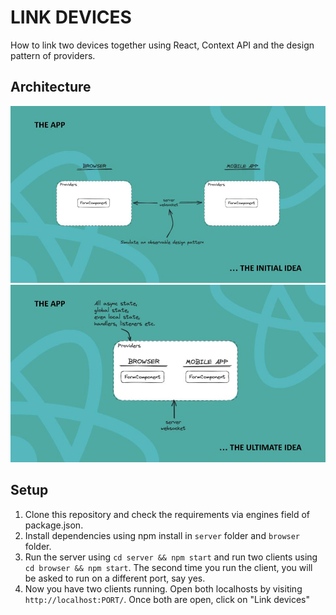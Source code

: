 # LINK DEVICES

How to link two devices together using React, Context API and the design pattern of providers.

## Architecture
<img src="/img/architecture_1.jpg" alt="An image of the applications architecture"/>
<img src="/img/architecture_2.jpg" alt="An image of the applications optional architecture"/>


## Setup
1. Clone this repository and check the requirements via engines field of package.json.
2. Install dependencies using npm install in ```server``` folder and ```browser``` folder.
3. Run the server using ```cd server && npm start``` and run two clients using ```cd browser && npm start```. The second time you run the client, you will be asked to run on a different port, say yes. 
4. Now you have two clients running. Open both localhosts by visiting ```http://localhost:PORT/```. Once both are open, click on "Link devices"

